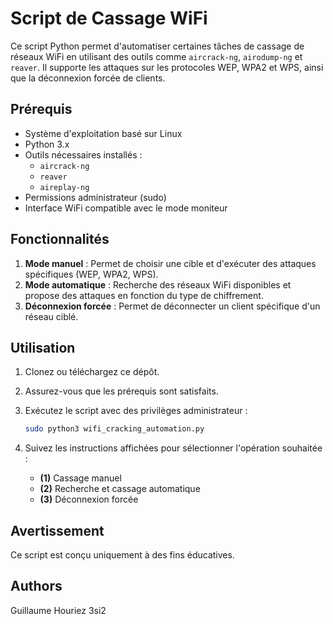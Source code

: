 # Script de Cassage WiFi

Ce script Python permet d'automatiser certaines tâches de cassage de réseaux WiFi en utilisant des outils comme `aircrack-ng`, `airodump-ng` et `reaver`. Il supporte les attaques sur les protocoles WEP, WPA2 et WPS, ainsi que la déconnexion forcée de clients.

## Prérequis

- Système d'exploitation basé sur Linux
- Python 3.x
- Outils nécessaires installés :
  - `aircrack-ng`
  - `reaver`
  - `aireplay-ng`
- Permissions administrateur (sudo)
- Interface WiFi compatible avec le mode moniteur

## Fonctionnalités

1. **Mode manuel** : Permet de choisir une cible et d'exécuter des attaques spécifiques (WEP, WPA2, WPS).
2. **Mode automatique** : Recherche des réseaux WiFi disponibles et propose des attaques en fonction du type de chiffrement.
3. **Déconnexion forcée** : Permet de déconnecter un client spécifique d'un réseau ciblé.

## Utilisation

1. Clonez ou téléchargez ce dépôt.
2. Assurez-vous que les prérequis sont satisfaits.
3. Exécutez le script avec des privilèges administrateur :

   ```bash
   sudo python3 wifi_cracking_automation.py
   ```

4. Suivez les instructions affichées pour sélectionner l'opération souhaitée :
   - **(1)** Cassage manuel
   - **(2)** Recherche et cassage automatique
   - **(3)** Déconnexion forcée

## Avertissement

Ce script est conçu uniquement à des fins éducatives.

## Authors

Guillaume Houriez 3si2
